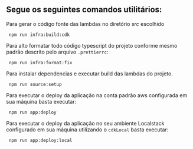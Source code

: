 ## Segue os seguintes comandos utilitários:

Para gerar o código fonte das lambdas no diretório *src* escolhido

`` npm run infra:build:cdk``

Para alto formatar todo código typescript do projeto conforme mesmo padrão descrito pelo arquivo `.prettierrc`:

`` npm run infra:format:fix``

Para instalar dependencias e executar build das lambdas do projeto.

`` npm run source:setup``

Para executar o deploy da aplicação na conta padrão aws configurada em sua máquina basta executar:

`` npm run app:deploy``

Para executar o deploy da aplicação no seu ambiente Localstack configurado em sua máquina utilizando o `cdkLocal` basta executar:

`` npm run app:deploy:local``

